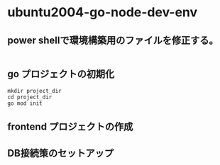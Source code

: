# ubuntu2004-go-node-dev-env


## power shellで環境構築用のファイルを修正する。

```

```

## go プロジェクトの初期化

```
mkdir project_dir
cd project_dir
go mod init

```

## frontend プロジェクトの作成


## DB接続策のセットアップ


